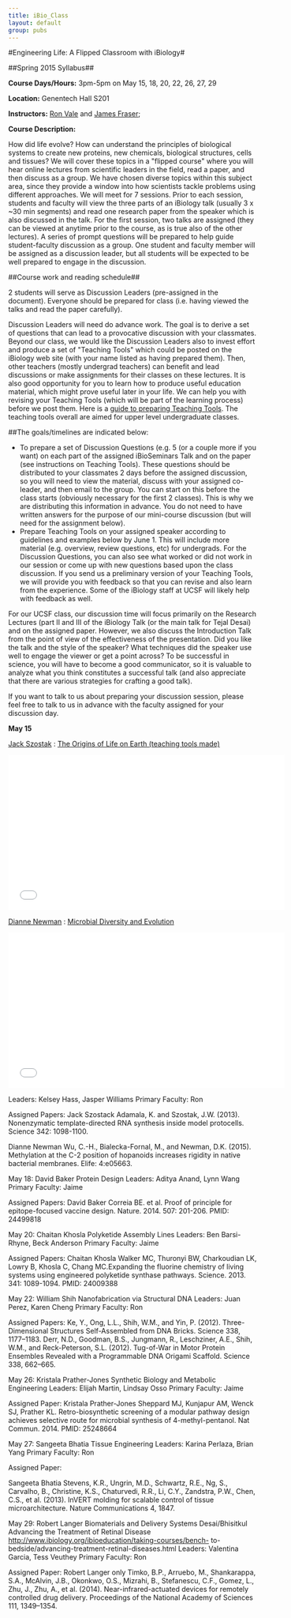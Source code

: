 ```yaml
---
title: iBio_Class
layout: default
group: pubs
---
```


#Engineering Life:  A Flipped Classroom with iBiology#

##Spring 2015 Syllabus##

**Course Days/Hours:** 3pm-5pm on May 15, 18, 20, 22, 26, 27, 29

**Location:** Genentech Hall S201

**Instructors:** [Ron Vale](Ron.Vale@ucsf.edu) and [James Fraser](jfraser@fraserlab.com);

**Course Description:**

How did life evolve?  How can understand the principles of biological systems to create new proteins, new chemicals, biological structures, cells and tissues?  We will cover these topics in a "flipped course" where you will hear online lectures from scientific leaders in the field, read a paper, and then discuss as a group.  We have chosen diverse topics within this subject area, since they provide a window into how scientists tackle problems using different approaches.  We will meet for 7 sessions.  Prior to each session, students and faculty will view the three parts of an iBiology talk (usually 3 x ~30 min segments) and read one research paper from the speaker which is also discussed in the talk.  For the first session, two talks are assigned (they can be viewed at anytime prior to the course, as is true also of the other lectures).  A series of prompt questions will be prepared to help guide student-faculty discussion as a group.  One student and faculty member will be assigned as a discussion leader, but all students will be expected to be well prepared to engage in the discussion.  


##Course work and reading schedule##

2 students will serve as Discussion Leaders (pre-assigned in the document).  Everyone should be prepared for class (i.e. having viewed the talks and read the paper carefully).

Discussion Leaders will need do advance work.  The goal is to derive a set of questions that can lead to a provocative discussion with your classmates.   Beyond our class, we would like the Discussion Leaders also to invest effort and produce a set of "Teaching Tools" which could be posted on the iBiology web site (with your name listed as having prepared them).  Then, other teachers (mostly undergrad teachers) can benefit and lead discussions or make assignments for their classes on these lectures.  It is also good opportunity for you to learn how to produce useful education material, which might prove useful later in your life.  We can help you with revising your Teaching Tools (which will be part of the learning process) before we post them.   Here is a [guide to preparing Teaching Tools](/flipped/teaching_tools/).  The teaching tools overall are aimed for upper level undergraduate classes.

##The goals/timelines are indicated below:
- To prepare a set of Discussion Questions  (e.g. 5 (or a couple more if you want) on each part of the assigned iBioSeminars Talk and on the paper (see instructions on Teaching Tools).  These questions should be distributed to your classmates 2 days before the assigned discussion, so you will need to view the material, discuss with your assigned co-leader, and then email to the group.  You can start on this before the class starts (obviously necessary for the first 2 classes).  This is why we are distributing this information in advance.   You do not need to have written answers for the purpose of our mini-course discussion (but will need for the assignment below).
- Prepare Teaching Tools on your assigned speaker according to guidelines and examples below by June 1.  This will include more material (e.g. overview, review questions, etc) for undergrads.  For the Discussion Questions, you can also see what worked or did not work in our session or come up with new questions based upon the class discussion.  If you send us a preliminary version of your Teaching Tools, we will provide you with feedback so that you can revise and also learn from the experience.  Some of the iBiology staff at UCSF will likely help with feedback as well.

For our UCSF class, our discussion time will focus primarily on the Research Lectures (part II and III of the iBiology Talk (or the main talk for Tejal Desai) and on the assigned paper.   However, we also discuss the Introduction Talk from the point of view of the effectiveness of the presentation.  Did you like the talk and the style of the speaker?  What techniques did the speaker use well to engage the viewer or get a point across?  To be successful in science, you will have to become a good communicator, so it is valuable to analyze what you think constitutes a successful talk (and also appreciate that there are various strategies for crafting a good talk).

If you want to talk to us about preparing your discussion session, please feel free to talk to us in advance with the faculty assigned for your discussion day.


**May 15**

[Jack Szostak]()	:		[The Origins of Life on Earth (teaching tools made)]()

<div class="video-container">
         <iframe src="//www.youtube.com/embed/fQ7p9mHDJUw" frameborder="0" width="560" height="315"></iframe>
</div>



[Dianne Newman]()	:	[Microbial Diversity and Evolution]()

<div class="video-container">
         <iframe src="//www.youtube.com/embed/fQ7p9mHDJUw" frameborder="0" width="560" height="315"></iframe>
</div>


Leaders: Kelsey Hass, Jasper Williams
Primary Faculty:	Ron


Assigned Papers:
Jack Szostack
Adamala, K. and Szostak, J.W. (2013). Nonenzymatic template-directed RNA synthesis inside model protocells.  Science 342: 1098-1100.

Dianne Newman
Wu, C.-H., Bialecka-Fornal, M., and Newman, D.K. (2015). Methylation at the C-2 position of hopanoids increases rigidity in native bacterial membranes. Elife: 4:e05663.


May 18:	David Baker			Protein Design
Leaders:	           Aditya Anand, Lynn Wang
Primary Faculty:	Jaime

Assigned Papers:
David Baker
Correia BE. et al. Proof of principle for epitope-focused vaccine design. Nature. 2014. 507: 201-206. PMID: 24499818


May 20:   	Chaitan Khosla		Polyketide Assembly Lines
Leaders:	           Ben Barsi-Rhyne, Beck Anderson
Primary Faculty:	Jaime

Assigned Papers:
Chaitan Khosla
Walker MC, Thuronyi BW, Charkoudian LK, Lowry B, Khosla C, Chang MC.Expanding the fluorine chemistry of living systems using engineered polyketide synthase pathways. Science. 2013. 341: 1089-1094.  PMID: 24009388

May 22:	William Shih  		Nanofabrication via Structural DNA
Leaders:    	      Juan Perez, Karen Cheng
Primary Faculty:  Ron

Assigned Papers:
Ke, Y., Ong, L.L., Shih, W.M., and Yin, P. (2012). Three-Dimensional Structures Self-Assembled from DNA Bricks. Science 338, 1177–1183.
Derr, N.D., Goodman, B.S., Jungmann, R., Leschziner, A.E., Shih, W.M., and Reck-Peterson, S.L. (2012). Tug-of-War in Motor Protein Ensembles Revealed with a Programmable DNA Origami Scaffold. Science 338, 662–665.


May 26:	Kristala Prather-Jones	Synthetic Biology and Metabolic Engineering
Leaders:	           Elijah Martin, Lindsay Osso
Primary Faculty:	Jaime

Assigned Paper:
Kristala Prather-Jones
Sheppard MJ, Kunjapur AM, Wenck SJ, Prather KL. Retro-biosynthetic screening of a modular pathway design achieves selective route for microbial synthesis of 4-methyl-pentanol. Nat Commun. 2014. PMID: 25248664

May 27:  	Sangeeta Bhatia		Tissue Engineering
Leaders:	           Karina Perlaza, Brian Yang
Primary Faculty:	Ron

Assigned Paper:

Sangeeta Bhatia
Stevens, K.R., Ungrin, M.D., Schwartz, R.E., Ng, S., Carvalho, B., Christine, K.S., Chaturvedi, R.R., Li, C.Y., Zandstra, P.W., Chen, C.S., et al. (2013). InVERT molding for scalable control of tissue microarchitecture. Nature Communications 4, 1847.


May 29:   	Robert Langer		Biomaterials and Delivery Systems
		Desai/Bhisitkul	Advancing the Treatment of Retinal Disease
				http://www.ibiology.org/ibioeducation/taking-courses/bench-						to-bedside/advancing-treatment-retinal-diseases.html
Leaders:		Valentina Garcia, Tess Veuthey
Primary Faculty:	Ron

Assigned Paper:
Robert Langer only
Timko, B.P., Arruebo, M., Shankarappa, S.A., McAlvin, J.B., Okonkwo, O.S., Mizrahi, B., Stefanescu, C.F., Gomez, L., Zhu, J., Zhu, A., et al. (2014). Near-infrared-actuated devices for remotely controlled drug delivery. Proceedings of the National Academy of Sciences 111, 1349–1354.
